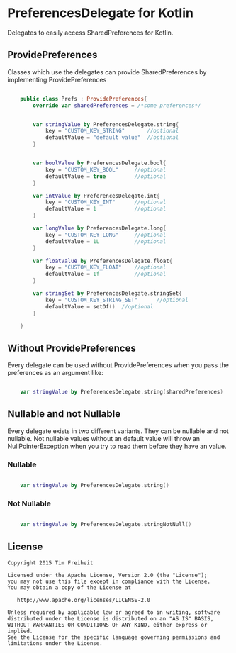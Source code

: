 PreferencesDelegate for Kotlin
==============================

Delegates to easily access SharedPreferences for Kotlin.

## ProvidePreferences

Classes which use the delegates can provide SharedPreferences by implementing ProvidePreferences

```kotlin

    public class Prefs : ProvidePreferences{
        override var sharedPreferences = /*some preferences*/


        var stringValue by PreferencesDelegate.string{
            key = "CUSTOM_KEY_STRING"       //optional
            defaultValue = "default value"  //optional
        }


        var boolValue by PreferencesDelegate.bool{
            key = "CUSTOM_KEY_BOOL"     //optional
            defaultValue = true         //optional
        }

        var intValue by PreferencesDelegate.int{
            key = "CUSTOM_KEY_INT"      //optional
            defaultValue = 1            //optional
        }

        var longValue by PreferencesDelegate.long{
            key = "CUSTOM_KEY_LONG"     //optional
            defaultValue = 1L           //optional
        }

        var floatValue by PreferencesDelegate.float{
            key = "CUSTOM_KEY_FLOAT"    //optional
            defaultValue = 1f           //optional
        }

        var stringSet by PreferencesDelegate.stringSet{
            key = "CUSTOM_KEY_STRING_SET"      //optional
            defaultValue = setOf()  //optional
        }

    }

```

## Without ProvidePreferences

Every delegate can be used without ProvidePreferences when you pass the preferences as an argument like:


```kotlin

    var stringValue by PreferencesDelegate.string(sharedPreferences)

```

## Nullable and not Nullable

Every delegate exists in two different variants.
They can be nullable and not nullable.
Not nullable values without an default value will throw an NullPointerException when you try to read them before they have an value.

### Nullable

```kotlin

    var stringValue by PreferencesDelegate.string()

```

### Not Nullable

```kotlin

    var stringValue by PreferencesDelegate.stringNotNull()

```


License
-------

    Copyright 2015 Tim Freiheit

    Licensed under the Apache License, Version 2.0 (the "License");
    you may not use this file except in compliance with the License.
    You may obtain a copy of the License at

       http://www.apache.org/licenses/LICENSE-2.0

    Unless required by applicable law or agreed to in writing, software
    distributed under the License is distributed on an "AS IS" BASIS,
    WITHOUT WARRANTIES OR CONDITIONS OF ANY KIND, either express or implied.
    See the License for the specific language governing permissions and
    limitations under the License.